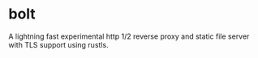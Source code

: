 # bolt
A lightning fast experimental http 1/2 reverse proxy and static file server with TLS support using rustls.
